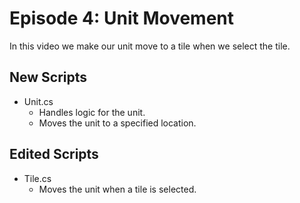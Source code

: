 # Episode 4: Unit Movement

In this video we make our unit move to a tile when we select the tile.

## New Scripts
- Unit.cs
  - Handles logic for the unit.
  - Moves the unit to a specified location.

## Edited Scripts
- Tile.cs
  - Moves the unit when a tile is selected.
